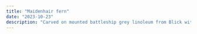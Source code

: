 ```yaml
---
title: "Maidenhair fern"
date: "2023-10-23"
description: "Carved on mounted battleship grey linoleum from Blick with the basic speedball tools, printed with water soluable Blick brand black ink, printed on 65 lb white cardstock, and scanned with a home printer."
---
```

